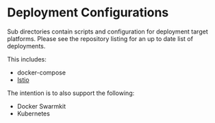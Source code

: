 # Deployment Configurations

Sub directories contain scripts and configuration for deployment target platforms. Please see the repository listing for an up to date list of deployments.

This includes:

* docker-compose
* [Istio](http://istio.io)

The intention is to also support the following:

* Docker Swarmkit
* Kubernetes
